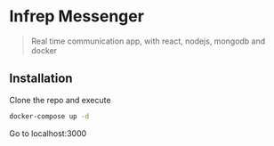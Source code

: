 # Infrep Messenger

> Real time communication app, with react, nodejs, mongodb and docker

## Installation

Clone the repo and execute
```sh
docker-compose up -d
```
Go to localhost:3000
